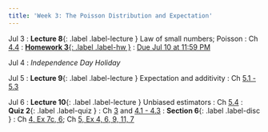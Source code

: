 ```yaml
---
title: 'Week 3: The Poisson Distribution and Expectation'
---
```


Jul 3
: **Lecture 8**{: .label .label-lecture } Law of small numbers; Poisson
    : Ch [4.4](http://stat88.org/textbook/content/Chapter_04/04_The_Poisson_Distribution.html)
: [**Homework 3**{: .label .label-hw }](http://prob140.datahub.berkeley.edu/hub/user-redirect/git-pull?repo=https://github.com/stat88/content-su23&branch=main&subPath=hw/Homework_03.ipynb)
    : [Due Jul 10 at 11:59 PM](http://prob140.datahub.berkeley.edu/hub/user-redirect/git-pull?repo=https://github.com/stat88/content-su23&branch=main&subPath=hw/Homework_03.ipynb)

Jul 4
: *Independence Day Holiday*


Jul 5
: **Lecture 9**{: .label .label-lecture } Expectation and additivity
    : Ch [5.1 - 5.3](http://stat88.org/textbook/content/Chapter_05/00_Expectation.html)

Jul 6
: **Lecture 10**{: .label .label-lecture } Unbiased estimators
    : Ch [5.4](http://stat88.org/textbook/content/Chapter_05/04_Unbiased_Estimators.html)
: **Quiz 2**{: .label .label-quiz }
    : Ch [3](http://stat88.org/textbook/content/Chapter_03/00_Random_Counts.html) and [4.1 - 4.3](http://stat88.org/textbook/content/Chapter_04/00_Infinitely_Many_Values.html)
: **Section 6**{: .label .label-disc }
    : Ch [4, Ex 7c, 6](http://stat88.org/textbook/content/Chapter_04/05_Exercises.html); Ch [5, Ex 4, 6, 9, 11, 7](http://stat88.org/textbook/content/Chapter_05/07_Exercises.html)